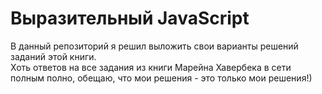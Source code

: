 
# <div align="left">Выразительный JavaScript</div>  
  

<div align="left">В данный репозиторий я решил выложить свои варианты решений заданий этой книги.</div>   


<div align="left">Хоть ответов на все задания из книги Марейна Хавербека в сети полным полно, обещаю, что мои решения - это только мои решения!)</div> 


